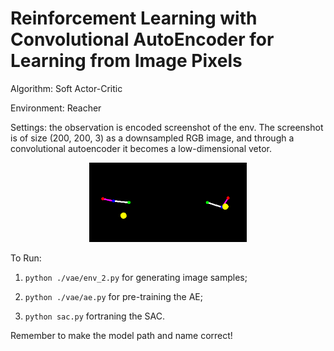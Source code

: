 # Reinforcement Learning with Convolutional AutoEncoder for Learning from Image Pixels

Algorithm: Soft Actor-Critic

Environment: Reacher

Settings: the observation is encoded screenshot of the env. The screenshot is of size (200, 200, 3) as a downsampled RGB image, and through a convolutional autoencoder it becomes a low-dimensional vetor.

<p align="center">
<img src="https://github.com/quantumiracle/End-To-End-RL-with-AutoEncoder/blob/master/img/data_2.png" width="50%">
</p>

To Run:

1. `python ./vae/env_2.py` for generating image samples;

2. `python ./vae/ae.py` for pre-training the AE;

3. `python sac.py` fortraning the SAC.

Remember to make the model path and name correct!
